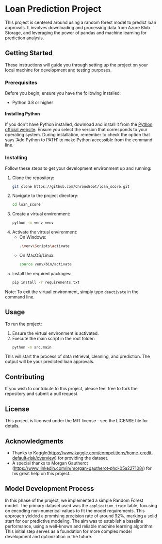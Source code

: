 # Loan Prediction Project

This project is centered around using a random forest model to predict loan approvals. It involves downloading and processing data from Azure Blob Storage, and leveraging the power of pandas and machine learning for prediction analysis.

## Getting Started

These instructions will guide you through setting up the project on your local machine for development and testing purposes.

### Prerequisites

Before you begin, ensure you have the following installed:
- Python 3.8 or higher

#### Installing Python
If you don't have Python installed, download and install it from the [Python official website](https://www.python.org/downloads/). Ensure you select the version that corresponds to your operating system. During installation, remember to check the option that says 'Add Python to PATH' to make Python accessible from the command line.

### Installing

Follow these steps to get your development environment up and running:

1. Clone the repository:
    ```bash
    git clone https://github.com/ChronoBoot/loan_score.git
    ```
2. Navigate to the project directory:
    ```bash
    cd loan_score
    ```
3. Create a virtual environment:
    ```bash
    python -m venv venv
    ```
4. Activate the virtual environment:
   - On Windows:
     ```bash
     .\venv\Scripts\activate
     ```
   - On MacOS/Linux:
     ```bash
     source venv/bin/activate
     ```
5. Install the required packages:
    ```bash
    pip install -r requirements.txt
    ```

Note: To exit the virtual environment, simply type `deactivate` in the command line.

## Usage

To run the project:
1. Ensure the virtual environment is activated.
2. Execute the main script in the root folder:
    ```bash
    python -m src.main
    ```

This will start the process of data retrieval, cleaning, and prediction. The output will be your predicted loan approvals.

## Contributing

If you wish to contribute to this project, please feel free to fork the repository and submit a pull request.

## License

This project is licensed under the MIT license - see the LICENSE file for details.

## Acknowledgments

- Thanks to Kaggle(https://www.kaggle.com/competitions/home-credit-default-risk/overview) for providing the dataset.
- A special thanks to Morgan Gautherot (https://www.linkedin.com/in/morgan-gautherot-phd-05a227108/) for his great help on this project.

## Model Development Process

In this phase of the project, we implemented a simple Random Forest model. The primary dataset used was the `application_train` table, focusing on encoding non-numerical values to fit the model requirements. This approach yielded a promising precision rate of around 92%, marking a solid start for our predictive modeling. The aim was to establish a baseline performance, using a well-known and reliable machine learning algorithm. This initial step serves as a foundation for more complex model development and optimization in the future.